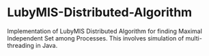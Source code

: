 # LubyMIS-Distributed-Algorithm
Implementation of LubyMIS Distributed Algorithm for finding Maximal Independent Set among Processes. This involves simulation of multi-threading in Java.
